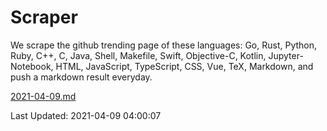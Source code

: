 # Scraper

We scrape the github trending page of these languages: Go, Rust, Python, Ruby, C++, C, Java, Shell, Makefile, Swift, Objective-C, Kotlin, Jupyter-Notebook, HTML, JavaScript, TypeScript, CSS, Vue, TeX, Markdown, and push a markdown result everyday.

[2021-04-09.md](https://github.com/yangwenmai/github-trending-backup/blob/master/2021-04-09.md)

Last Updated: 2021-04-09 04:00:07